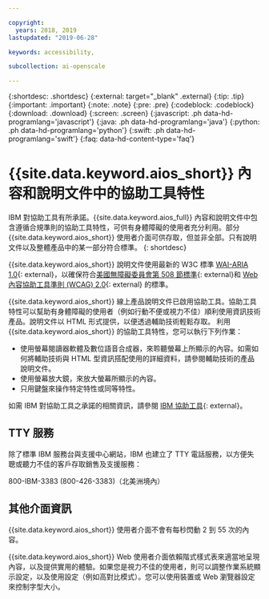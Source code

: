 ```yaml
---

copyright:
  years: 2018, 2019
lastupdated: "2019-06-28"

keywords: accessibility, 

subcollection: ai-openscale

---
```


{:shortdesc: .shortdesc}
{:external: target="_blank" .external}
{:tip: .tip}
{:important: .important}
{:note: .note}
{:pre: .pre}
{:codeblock: .codeblock}
{:download: .download}
{:screen: .screen}
{:javascript: .ph data-hd-programlang='javascript'}
{:java: .ph data-hd-programlang='java'}
{:python: .ph data-hd-programlang='python'}
{:swift: .ph data-hd-programlang='swift'}
{:faq: data-hd-content-type='faq'}

# {{site.data.keyword.aios_short}} 內容和說明文件中的協助工具特性

IBM 對協助工具有所承諾。{{site.data.keyword.aios_full}} 內容和說明文件中包含遵循合規準則的協助工具特性，可供有身體障礙的使用者充分利用。部分 {{site.data.keyword.aios_short}} 使用者介面可供存取，但並非全部。只有說明文件以及整體產品中的某一部分符合標準。
{: shortdesc}

{{site.data.keyword.aios_short}} 說明文件使用最新的 W3C 標準 [WAI-ARIA 1.0](https://www.w3.org/TR/wai-aria/){: external}，以確保符合[美國無障礙委員會第 508 節標準](https://www.access-board.gov/guidelines-and-standards/communications-and-it/about-the-section-508-standards/section-508-standards/){: external}和 [Web 內容協助工具準則 (WCAG) 2.0](https://www.w3.org/TR/WCAG20/){: external} 的標準。

{{site.data.keyword.aios_short}} 線上產品說明文件已啟用協助工具。協助工具特性可以幫助有身體障礙的使用者（例如行動不便或視力不佳）順利使用資訊技術產品。說明文件以 HTML 形式提供，以便透過輔助技術輕鬆存取。
利用 {{site.data.keyword.aios_short}} 的協助工具特性，您可以執行下列作業：

- 使用螢幕閱讀器軟體及數位語音合成器，來聆聽螢幕上所顯示的內容。如需如何將輔助技術與 HTML 型資訊搭配使用的詳細資料，請參閱輔助技術的產品說明文件。
- 使用螢幕放大鏡，來放大螢幕所顯示的內容。
- 只用鍵盤來操作特定特性或同等特性。

如需 IBM 對協助工具之承諾的相關資訊，請參閱 [IBM 協助工具](http://www.ibm.com/able){: external}。

## TTY 服務

除了標準 IBM 服務台與支援中心網站，IBM 也建立了 TTY 電話服務，以方便失聰或聽力不佳的客戶存取銷售及支援服務：

800-IBM-3383 (800-426-3383)（北美洲境內）

## 其他介面資訊

{{site.data.keyword.aios_short}} 使用者介面不會有每秒閃動 2 到 55 次的內容。

{{site.data.keyword.aios_short}} Web 使用者介面依賴階式樣式表來適當地呈現內容，以及提供實用的體驗。如果您是視力不佳的使用者，則可以調整作業系統顯示設定，以及使用設定（例如高對比模式）。您可以使用裝置或 Web 瀏覽器設定來控制字型大小。

